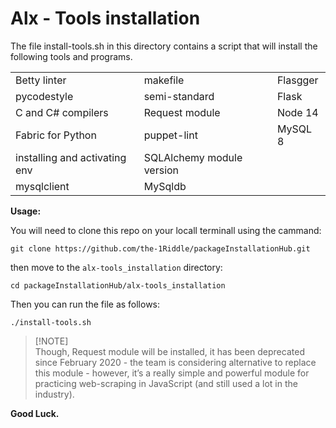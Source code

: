 # Alx - Tools installation 

The file install-tools.sh in this directory contains a script that will install the following tools and programs.

|                  |                  	|						|
|------------------------------ |--------------------------- |------------------|
| Betty linter                 	| makefile					 | Flasgger			|
| pycodestyle                  	| semi-standard              | Flask			|
| C and C# compilers           	| Request module             | Node 14			|
| Fabric for Python             | puppet-lint                | MySQL 8			|
| installing and activating env	| SQLAlchemy module version  ||
| mysqlclient                  	| MySqldb                    ||

**Usage:**

You will need to clone this repo on your locall terminall using the cammand:
```
git clone https://github.com/the-1Riddle/packageInstallationHub.git
```

then move to the `alx-tools_installation` directory:
```
cd packageInstallationHub/alx-tools_installation
```

Then you can run the file as follows:
```
./install-tools.sh
```
> [!NOTE]<br>
> Though, Request module will be installed, it has been deprecated since February 2020 - the team is considering alternative to replace this module - however, it’s a really simple and powerful module for practicing web-scraping in JavaScript (and still used a lot in the industry).

**Good Luck.**
